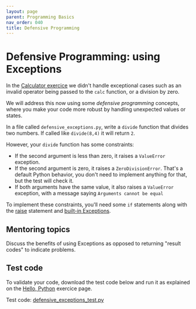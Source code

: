 ```yaml
---
layout: page
parent: Programming Basics
nav_order: 040
title: Defensive Programming
---
```


# Defensive Programming: using Exceptions

In the [Calculator exercice](./calculator_function.html) we
didn't handle exceptional cases such as an invalid operator
being passed to the `calc` function, or a division by zero.

We will address this now using some _defensive programming_ 
concepts, where you make your code more robust by handling
unexpected values or states.

In a file called `defensive_exceptions.py`, write a `divide`
function that divides two numbers. If called like `divide(8,4)`
it will return `2`.

However, your `divide` function has some constraints:

- If the second argument is less than zero, it raises a `ValueError` exception.
- If the second argument is zero, it raises a `ZeroDivisionError`. That's a default Python behavior, you don't need to implement anything for that, but the test will check it.
- If both arguments have the same value, it also raises a `ValueError` exception, with a message saying `Arguments cannot be equal`

To implement these constraints, you'll need some `if` statements
along with the
[raise](https://docs.python.org/3/tutorial/errors.html#raising-exceptions) statement
and
[built-in Exceptions](https://docs.python.org/3/library/exceptions.html#bltin-exceptions).

## Mentoring topics

Discuss the benefits of using Exceptions as opposed to returning
"result codes" to indicate problems.

## Test code

To validate your code, download the test code below and run
it as explained on the [Hello, Python](./hello_python.html)
exercice page.

Test code:
[defensive_exceptions_test.py](./defensive_exceptions_test.py)

